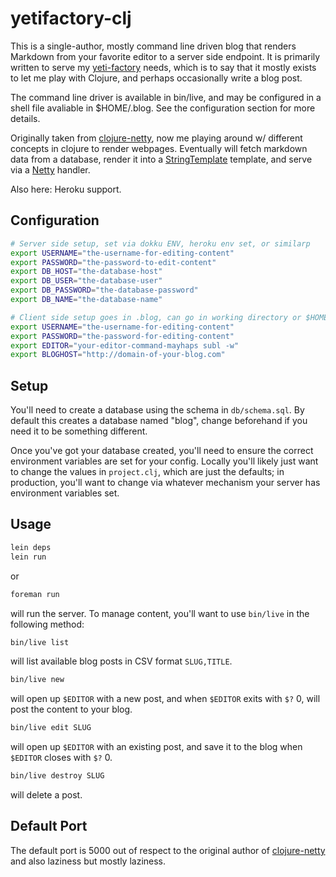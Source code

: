 # yetifactory-clj

This is a single-author, mostly command line driven blog that renders 
Markdown from your favorite editor to a server side endpoint. It is primarily
written to serve my [yeti-factory][4] needs, which is to say that it mostly
exists to let me play with Clojure, and perhaps occasionally write a blog
post.

The command line driver is available in bin/live, and may be configured in 
a shell file avaliable in $HOME/.blog. See the configuration section for 
more details.

Originally taken from [clojure-netty][1], now me playing around w/ different
concepts in clojure to render webpages.  Eventually will fetch markdown data
from a database, render it into a [StringTemplate][2] template, and serve via a 
[Netty][3] handler.

Also here: Heroku support.

## Configuration

```sh
# Server side setup, set via dokku ENV, heroku env set, or similarp
export USERNAME="the-username-for-editing-content"
export PASSWORD="the-password-to-edit-content"
export DB_HOST="the-database-host"
export DB_USER="the-database-user"
export DB_PASSWORD="the-database-password"
export DB_NAME="the-database-name"

# Client side setup goes in .blog, can go in working directory or $HOME
export USERNAME="the-username-for-editing-content"
export PASSWORD="the-password-for-editing-content"
export EDITOR="your-editor-command-mayhaps subl -w"
export BLOGHOST="http://domain-of-your-blog.com"
```

## Setup

You'll need to create a database using the schema in `db/schema.sql`. By default 
this creates a database named "blog", change beforehand if you need it to be 
something different.

Once you've got your database created, you'll need to ensure the correct environment
variables are set for your config. Locally you'll likely just want to change 
the values in `project.clj`, which are just the defaults; in production, you'll
want to change via whatever mechanism your server has environment variables set.

## Usage

```sh
lein deps
lein run
```

or

```sh
foreman run
```

will run the server.  To manage content, you'll want to use `bin/live` in the 
following method:

```sh
bin/live list
```

will list available blog posts in CSV format `SLUG,TITLE`.

```sh
bin/live new
```

will open up `$EDITOR` with a new post, and when `$EDITOR` exits with `$?` 0,
will post the content to your blog.

```sh
bin/live edit SLUG
```

will open up `$EDITOR` with an existing post, and save it to the blog
when `$EDITOR` closes with `$?` 0.

```sh
bin/live destroy SLUG
```

will delete a post.

## Default Port

The default port is 5000 out of respect to the original author of [clojure-netty][1] 
and also laziness but mostly laziness.

[1]: https://github.com/cymen/clojure-netty
[2]: http://stringtemplate.org/
[3]: http://netty.io/
[4]: http://yeti-factory.org/
